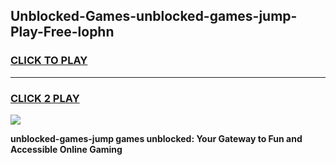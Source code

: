 
## Unblocked-Games-unblocked-games-jump-Play-Free-lophn
<h3>
<a href="https://premium76.site?title=unblocked-games-jump&ref=09A">CLICK TO PLAY</a></h3>
<hr>

<h3>
<a href="https://premium76.site?title=unblocked-games-jump&ref=09A">CLICK 2 PLAY</a>
  
</h3>

<a href="https://premium76.site?title=unblocked-games-jump&ref=09A"><img src="https://clearcache.store/games.png"></a>


**unblocked-games-jump games unblocked: Your Gateway to Fun and Accessible Online Gaming**
